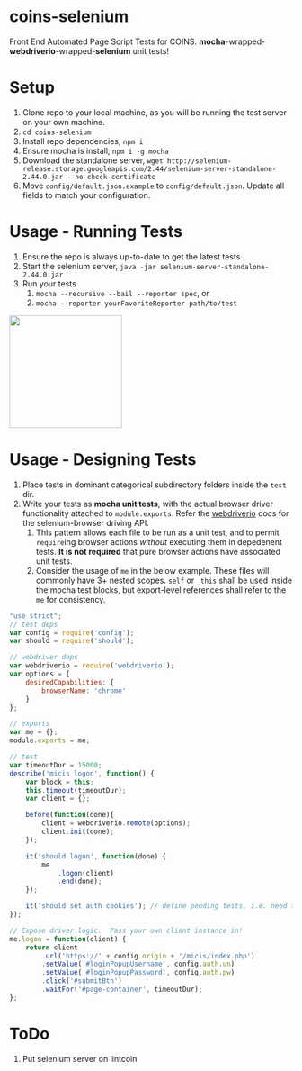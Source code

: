 # coins-selenium
Front End Automated Page Script Tests for COINS.  **mocha**-wrapped-**webdriverio**-wrapped-**selenium** unit tests!

# Setup

1. Clone repo to your local machine, as you will be running the test server on your own machine.
1. `cd coins-selenium`
1. Install repo dependencies, `npm i`
1. Ensure mocha is install, `npm i -g mocha`
1. Download the standalone server, `wget http://selenium-release.storage.googleapis.com/2.44/selenium-server-standalone-2.44.0.jar --no-check-certificate`
1. Move `config/default.json.example` to `config/default.json`.  Update all fields to match your configuration.

# Usage - Running Tests
1. Ensure the repo is always up-to-date to get the latest tests
1. Start the selenium server, `java -jar selenium-server-standalone-2.44.0.jar`
1. Run your tests
    1. `mocha --recursive --bail --reporter spec`, or
    1. `mocha --reporter yourFavoriteReporter path/to/test`

<img src="https://raw.githubusercontent.com/MRN-Code/coins-selenium/master/img/test_example_output.png" height="200"  >


# Usage - Designing Tests
1. Place tests in dominant categorical subdirectory folders inside the `test` dir.
1. Write your tests as **mocha unit tests**, with the actual browser driver functionality attached to `module.exports`.  Refer the [webdriverio](http://webdriver.io/) docs for the selenium-browser driving API.
    1. This pattern allows each file to be run as a unit test, and to permit `require`ing browser actions *without* executing them in depedenent tests.  **It is not required** that pure browser actions have associated unit tests.
    1. Consider the usage of `me` in the below example.  These files will commonly have 3+ nested scopes.  `self` or `_this` shall be used inside the mocha test blocks, but export-level references shall refer to the `me` for consistency. 

```js
"use strict";
// test deps
var config = require('config');
var should = require('should');

// webdriver deps
var webdriverio = require('webdriverio');
var options = {
    desiredCapabilities: {
        browserName: 'chrome'
    }
};

// exports
var me = {};
module.exports = me;

// test
var timeoutDur = 15000;
describe('micis logon', function() {
    var block = this;
    this.timeout(timeoutDur);
    var client = {};

    before(function(done){
        client = webdriverio.remote(options);
        client.init(done);
    });

    it('should logon', function(done) {
        me
            .logon(client)
            .end(done);
    });

    it('should set auth cookies'); // define pending tests, i.e. need to be written or are being ignored
});

// Expose driver logic.  Pass your own client instance in!
me.logon = function(client) {
    return client
        .url('https://' + config.origin + '/micis/index.php')
        .setValue('#loginPopupUsername', config.auth.un)
        .setValue('#loginPopupPassword', config.auth.pw)
        .click('#submitBtn')
        .waitFor('#page-container', timeoutDur);
};
```

# ToDo
1. Put selenium server on lintcoin

